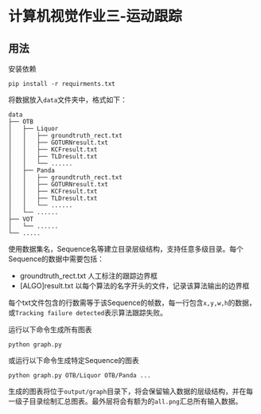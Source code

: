 # 计算机视觉作业三-运动跟踪

## 用法

安装依赖
```shell
pip install -r requirments.txt
```

将数据放入`data`文件夹中，格式如下：

```
data
├── OTB
│   ├── Liquor
│   │   ├── groundtruth_rect.txt
│   │   ├── GOTURNresult.txt
│   │   ├── KCFresult.txt
│   │   ├── TLDresult.txt
│   │   └── ......
│   ├── Panda
│   │   ├── groundtruth_rect.txt
│   │   ├── GOTURNresult.txt
│   │   ├── KCFresult.txt
│   │   ├── TLDresult.txt
│   │   └── ......
│   └── ......
├── VOT
│   └── ......
└── .....
```

使用数据集名，Sequence名等建立目录层级结构，支持任意多级目录。每个Sequence的数据中需要包括：
* groundtruth_rect.txt 人工标注的跟踪边界框
* [ALGO]result.txt 以每个算法的名字开头的文件，记录该算法输出的边界框

每个txt文件包含的行数需等于该Sequence的帧数，每一行包含`x,y,w,h`的数据，或`Tracking failure detected`表示算法跟踪失败。

运行以下命令生成所有图表
```
python graph.py
```

或运行以下命令生成特定Sequence的图表
```
python graph.py OTB/Liquor OTB/Panda ...
```

生成的图表将位于`output/graph`目录下，将会保留输入数据的层级结构，并在每一级子目录绘制汇总图表。最外层将会有额为的`all.png`汇总所有输入数据。
